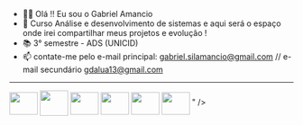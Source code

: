 - 🧔🏽 Olá !! Eu sou o Gabriel Amancio
- 🌱 Curso Análise e desenvolvimento de sistemas e aqui será o espaço onde irei compartilhar meus projetos e evolução !
- 📚 3° semestre - ADS (UNICID)
- 📫 contate-me pelo e-mail principal: gabriel.silamancio@gmail.com // e-mail secundário gdalua13@gmail.com

<div style= "display: inline block">
<hr>
   <img align=center height="40" width="50" src="https://cdn.jsdelivr.net/gh/devicons/devicon/icons/css3/css3-original.svg" />
   <img align=center height="45" width="50" src="https://cdn.jsdelivr.net/gh/devicons/devicon/icons/html5/html5-original-wordmark.svg" />
   <img align=center height="40" width="50" src="https://cdn.jsdelivr.net/gh/devicons/devicon/icons/python/python-original.svg" />
   <img align=center height="40" width="50" src="https://cdn.jsdelivr.net/gh/devicons/devicon/icons/java/java-original.svg" />
   <img align=center height="40" width="50" src="https://cdn.jsdelivr.net/gh/devicons/devicon/icons/c/c-original.svg" />
   <img align=center height="40" width="50" src="https://cdn.jsdelivr.net/gh/devicons/devicon/icons/php/php-plain.svg" />
" />

          
</div>
